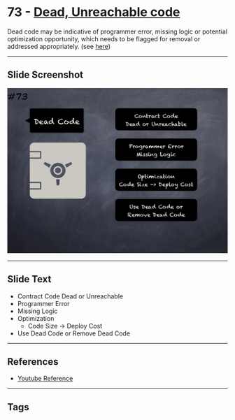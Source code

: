 # 73 - [Dead, Unreachable code](Dead,%20Unreachable%20code.md)
Dead code may be indicative of programmer error, missing logic or potential optimization opportunity, which needs to be flagged for removal or addressed appropriately. (see [here](https://en.wikipedia.org/wiki/Dead_code))

___
## Slide Screenshot
![073.jpg](../../images/4.%20Pitfalls%20and%20Best%20Practices%20101/073.jpg)
___
## Slide Text
- Contract Code Dead or Unreachable
- Programmer Error
- Missing Logic
- Optimization
	- Code Size -> Deploy Cost
- Use Dead Code or Remove Dead Code
___
## References
- [Youtube Reference](https://youtu.be/byA3MLLiKMM?t=681)
___
## Tags